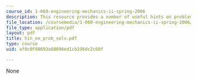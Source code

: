 ```yaml
---
course_id: 1-060-engineering-mechanics-ii-spring-2006
description: This resource provides a number of useful hints on problem solving.
file_location: /coursemedia/1-060-engineering-mechanics-ii-spring-2006/af0c8f88693a80098ed1cb196dc2c60f_hin_on_prob_solv.pdf
file_type: application/pdf
layout: pdf
title: hin_on_prob_solv.pdf
type: course
uid: af0c8f88693a80098ed1cb196dc2c60f

---
```

None